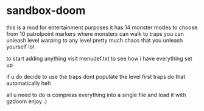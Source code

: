 # sandbox-doom

this is a mod for entertainment purposes
it has
14 monster modes to choose from
10 patrolpoint markers where monsters can walk to
traps you can unleash 
level warping to any level
pretty much chaos that you unleash yourself lol

to start adding anything visit menudef.txt to
see how i have everything set up

if u do decide to use the traps dont populate the level first
traps do that automatically heh

all u need to do is compress everything into a single
file and load it with gzdoom enjoy :)
